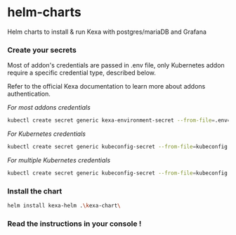 # helm-charts
Helm charts to install &amp; run Kexa with postgres/mariaDB and Grafana


### Create your secrets

Most of addon's credentials are passed in .env file, only Kubernetes addon require
a specific credential type, described below.

Refer to the official Kexa documentation to learn more about addons authentication.

*For most addons credentials*
```bash
kubectl create secret generic kexa-environment-secret --from-file=.env=.env
```

*For Kubernetes credentials*
```bash
kubectl create secret generic kubeconfig-secret --from-file=kubeconfig.yaml=kubeconfig.yaml
```

*For multiple Kubernetes credentials*
```bash
kubectl create secret generic kubeconfig-secret --from-file=kubeconfig.yaml=kubeconfig.yaml --from-file=secondkubeconfig.yaml=secondkubeconfig.yaml
```


### Install the chart

```bash
helm install kexa-helm .\kexa-chart\
```

### Read the instructions in your console !